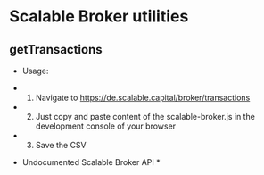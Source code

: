 # Scalable Broker utilities

## getTransactions

* Usage:
* 1. Navigate to https://de.scalable.capital/broker/transactions
* 2. Just copy and paste content of the scalable-broker.js in the development console of your browser
* 3. Save the CSV    


* Undocumented Scalable Broker API *
